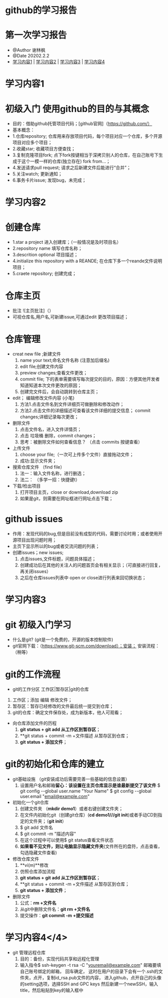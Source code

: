 # github的学习报告
 
 
 # 第一次学习报告  
* @Author 谢林枫
* @Date 20202.2.2
* [学习内容1](#1) | [学习内容2](#2) | [学习内容3](#3) | [学习内容4](#4)

# <a id='1'>学习内容1</a>
# 初级入门   使用github的目的与其概念
* 目的：借助github托管项目代码；[github官网]（https://github.com/）
* 基本概念：
* 1.仓库repository; 仓库用来存放项目代码，每个项目对应一个仓库，多个开源项目对应多个项目；
* 2.收藏star; 收藏项目方便查找；
* 3.复制克隆项目fork; 点下fork按键相当于深拷贝别人的仓库，在自己账号下生成于这个一模一样的仓库(独立存在) fork from...；
* 4.发送请求pull request; 请求之后新建文件后能进行“合并”；
* 5.关注watch; 更新通知；
* 6.事务卡片issue; 发现bug，未完成；

 # <a id='2'>学习内容2</a>
 # 创建仓库
 * 1.star a project 进入创建库；（一般情况是及时项目名）
 * 2.repository name 填写仓库名称；
 * 3.descrition optional 项目描述；
 * 4.initialize this repository with a REANDE; 在仓库下多一个reande文件说明项目；
 * 5.craete repository;  创建完成；
 # 仓库主页
 * 批注  ![主页批注]（）
 * 可视仓库名,用户名,可新建issue,可通过edit 更改项目描述；
 # 仓库管理
 * creat new file ;新建文件   
   1. name your text;命名文件名称 (注意加后缀名)
   2. edit file;创建文件内容 
   3. preview changes;查看文件更改；
   4. commit file;  下的表单需要填写每次提交的目的，原因：方便其他开发者知道知道本次文件更改的原因；
   5. 创建完文件后，会自动跳转到仓库主页；
 * edit； 编辑修改文件内容 (小笔) 
   1. 方法1.点击文件名到文件详细页可做删除和修改动作；
   2. 方法2.点击文件的详细描述可查看该文件详细的提交信息；
   commit changes;详细记录每次更改；
 * 删除文件
   1. 点击文件名，进入文件详情页；
   2. 点击 垃圾桶 删除，commit changes；
     3. 思考：被删除文件如何查看信息？  （点击 commits 按键查看）
 * 上传文件
   1. choose your file;（一次可上传多个文件）直接拖动文件；
   2. 成功:显示文件夹；
 * 搜索仓库文件 （find file）
   1. 法一：输入文件名称，进行删选；
   2. 法二： （多学一招：快捷键t）
 * 下载/检出项目
   1. 打开项目主页，close or download,download zip
   2. 如果是git，则需要在网址框进行网址点击下载；
 # github issues
 * 作用：发现代码的bug,但是目前没有成型的代码，需要讨论时用；或者使用开源项目出现问题时用；
 * 主页下显示所以的bug或者交流问题的列表；
 * 创建issues；new issues;
   1. 点击issues,文件标题，问题具体描述；
   2. 创建成功后在其他的关注人的问题首页会有相关显示；（可直接进行回复，再关闭issues）
   3. 之后在仓库issues列表中 open or close进行列表来回切换状态；
 # <a id='3'>学习内容3</a>
 # git 初级入门学习
 * 什么是git? (git是一个免费的，开源的版本控制软件)
 * git官网下载：（https://www.git-scm.com/download）；安装；
   安装流程：（稍等）
 # git的工作流程
 * git的工作分区
   工作区|暂存区|git的仓库
  1. 工作区；添加 编辑 修改文件；
  2. 暂存区：暂存已经修改的文件最后统一提交到仓库；
  3. git的仓库：确定文件保存处，成为新版本，他人可观看；
 * 向仓库添加文件的历程
   1. **git status + git add 从工作区到暂存区**；
   2. **git status + commit -m +文件描述 从暂存区到仓库；
   3. **git status + 添加文件**；
# git的初始化和仓库的建立
* git基础设施 （git安装成功后需要完善一些基础的信息设置）
  1. 设置用户名和邮箱**留心：该设置在主页仓库显示是谁最新提交了该文件**
  $ git config --global user.name "Your Name"
  $ git config --global user.email "email@example.com"
* 初始化一个git仓库
  1. 创建文件夹  （**mkdir demo1**）或者右键创建文件夹；
  2. 在文件内初始化git（创建git仓库）(**cd demo1///git init**)或者手动CD到指定的文件夹；（**git init**）
  3. $ git add 文件名
  4. $ git commit -m "描述内容"
  5. 在这个过程中可以使用$ git status查看文件状态
  6. **如果看不见文件，则让电脑显示隐藏文件夹**(文件所在的盘符，点击查看，勾选隐藏文件查看)
* 修改仓库文件
  1. **vi(m)**修改
  2. 仿照仓库添加流程
  3. **git status + git add 从工作区到暂存区**；
  4. **git status + commit -m +文件描述 从暂存区到仓库；
  5. **git status + 添加文件**；
* 删除文件
  1. 公式：**rm +文件名**
  2. 从git中删除文件名：**git rm +文件名**
  3. 提交操作：**git commit -m +提交描述**
# <a id='4'>学习内容4</4>
* git 管理远程仓库
  1. 目的：备份，实现代码共享和远程化管理
  2. 输入指令$ ssh-keygen -t rsa -C "youremail@example.com"
     邮箱要填自己账号绑定的邮箱，
     回车确定，
     这时在用户的目录下会有一个.ssh的文件夹，点开，复制id_rsa.pub文件的内容，
     进入github，点开自己的头像的setting选项，选择SSH and GPC keys 然后新建一个newSSH，输入title，然后粘贴到key的输入框中

